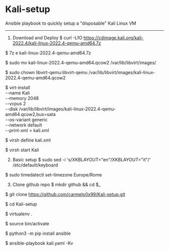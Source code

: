 # Kali-setup
Ansible playbook to quickly setup a "disposable" Kali Linux VM

----

1. Download and Deploy
$ curl -LfO https://cdimage.kali.org/kali-2022.4/kali-linux-2022.4-qemu-amd64.7z

$ 7z e kali-linux-2022.4-qemu-amd64.7z

$ sudo mv kali-linux-2022.4-qemu-amd64.qcow2 /var/lib/libvirt/images/

$ sudo chown libvirt-qemu:libvirt-qemu /var/lib/libvirt/images/kali-linux-2022.4-qemu-amd64.qcow2

$ virt-install \
  --name Kali \
  --memory 2048 \
  --vcpus 2 \
  --disk /var/lib/libvirt/images/kali-linux-2022.4-qemu-amd64.qcow2,bus=sata \
  --os-variant generic \
  --network default \
  --print-xml > kali.xml

$ virsh define kali.xml

$ virsh start Kali

2. Basic setup
$ sudo sed -i 's/XKBLAYOUT="en"/XKBLAYOUT="it"/' /etc/default/keyboard

$ sudo timedatectl set-timezone Europe/Rome

3. Clone github repo
$ mkdir github && cd $_

$ git clone https://github.com/carmelo0x99/Kali-setup.git

$ cd Kali-setup

$ virtualenv .

$ source bin/activate

$ python3 -m pip install ansible

$ ansible-playbook kali.yaml -Kv

